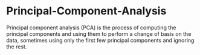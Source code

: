 # Principal-Component-Analysis
Principal component analysis (PCA) is the process of computing the principal components and using them to perform a change of basis on the data, sometimes using only the first few principal components and ignoring the rest.
